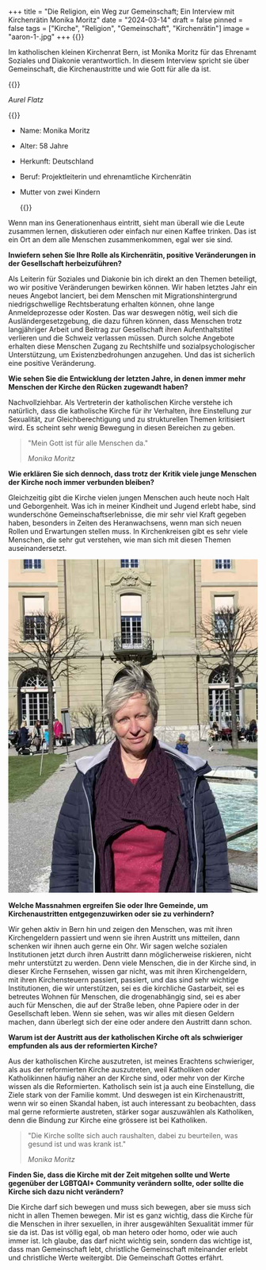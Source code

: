 +++
title = "Die Religion, ein Weg zur Gemeinschaft; Ein Interview mit Kirchenrätin  Monika Moritz"
date = "2024-03-14"
draft = false
pinned = false
tags = ["Kirche", "Religion", "Gemeinschaft", "Kirchenrätin"]
image = "aaron-1-.jpg"
+++
{{<lead>}}

Im katholischen kleinen Kirchenrat Bern, ist Monika Moritz für das Ehrenamt Soziales und Diakonie verantwortlich. In diesem Interview spricht sie über Gemeinschaft, die Kirchenaustritte und wie Gott für alle da ist.

{{</lead>}}

*Aurel Flatz*

{{<box>}}

* Name: Monika Moritz
* Alter: 58 Jahre
* Herkunft: Deutschland
* Beruf: Projektleiterin und ehrenamtliche Kirchenrätin
* Mutter von zwei Kindern

  {{</box>}}

Wenn man ins Generationenhaus eintritt, sieht man überall wie die Leute zusammen lernen, diskutieren oder einfach nur einen Kaffee trinken. Das ist ein Ort an dem alle Menschen zusammenkommen, egal wer sie sind.

**Inwiefern sehen Sie Ihre Rolle als Kirchenrätin, positive Veränderungen in der Gesellschaft herbeizuführen?**

Als Leiterin für Soziales und Diakonie bin ich direkt an den Themen beteiligt, wo wir positive Veränderungen bewirken können. Wir haben letztes Jahr ein neues Angebot lanciert, bei dem Menschen mit Migrationshintergrund niedrigschwellige Rechtsberatung erhalten können, ohne lange Anmeldeprozesse oder Kosten. Das war deswegen nötig, weil sich die Ausländergesetzgebung, die dazu führen können, dass Menschen trotz langjähriger Arbeit und Beitrag zur Gesellschaft ihren Aufenthaltstitel verlieren und die Schweiz verlassen müssen. Durch solche Angebote erhalten diese Menschen Zugang zu Rechtshilfe und sozialpsychologischer Unterstützung, um Existenzbedrohungen anzugehen. Und das ist sicherlich eine positive Veränderung.

**Wie sehen Sie die Entwicklung der letzten Jahre, in denen immer mehr Menschen der Kirche den Rücken zugewandt haben?**

Nachvollziehbar. Als Vertreterin der katholischen Kirche verstehe ich natürlich, dass die katholische Kirche für ihr Verhalten, ihre Einstellung zur Sexualität, zur Gleichberechtigung und zu strukturellen Themen kritisiert wird. Es scheint sehr wenig Bewegung in diesen Bereichen zu geben.

> "Mein Gott ist für alle Menschen da."
>
> *Monika Moritz* 

**Wie erklären Sie sich dennoch, dass trotz der Kritik viele junge Menschen der Kirche noch immer verbunden bleiben?**

Gleichzeitig gibt die Kirche vielen jungen Menschen auch heute noch Halt und Geborgenheit. Was ich in meiner Kindheit und Jugend erlebt habe, sind wunderschöne Gemeinschaftserlebnisse, die mir sehr viel Kraft gegeben haben, besonders in Zeiten des Heranwachsens, wenn man sich neuen Rollen und Erwartungen stellen muss. In Kirchenkreisen gibt es sehr viele Menschen, die sehr gut verstehen, wie man sich mit diesen Themen auseinandersetzt.

![Monika Moritz im Innenhof des Generationenhauses - ein Ort der Begegnung für alle.](monika-bild-2-.jpg)

**Welche Massnahmen ergreifen Sie oder Ihre Gemeinde, um Kirchenaustritten entgegenzuwirken oder sie zu verhindern?**

Wir gehen aktiv in Bern hin und zeigen den Menschen, was mit ihren Kirchengeldern passiert und wenn sie ihren Austritt uns mitteilen, dann schenken wir ihnen auch gerne ein Ohr. Wir sagen welche sozialen Institutionen jetzt durch ihren Austritt dann möglicherweise riskieren, nicht mehr unterstützt zu werden. Denn viele Menschen, die in der Kirche sind, in dieser Kirche Fernsehen, wissen gar nicht, was mit ihren Kirchengeldern, mit ihren Kirchensteuern passiert, passiert, und das sind sehr wichtige Institutionen, die wir unterstützen, sei es die kirchliche Gastarbeit, sei es betreutes Wohnen für Menschen, die drogenabhängig sind, sei es aber auch für Menschen, die auf der Straße leben, ohne Papiere oder in der Gesellschaft leben. Wenn sie sehen, was wir alles mit diesen Geldern machen, dann überlegt sich der eine oder andere den Austritt dann schon. 

**Warum ist der Austritt aus der katholischen Kirche oft als schwieriger empfunden als aus der reformierten Kirche?**

Aus der katholischen Kirche auszutreten, ist meines Erachtens schwieriger, als aus der reformierten Kirche auszutreten, weil Katholiken oder Katholikinnen häufig näher an der Kirche sind, oder mehr von der Kirche wissen als die Reformierten. Katholisch sein ist ja auch eine Einstellung, die Ziele stark von der Familie kommt. Und deswegen ist ein Kirchenaustritt, wenn wir so einen Skandal haben, ist auch interessant zu beobachten, dass mal gerne reformierte austreten, stärker sogar auszuwählen als Katholiken, denn die Bindung zur Kirche eine grössere ist bei Katholiken.

> "Die Kirche sollte sich auch raushalten, dabei zu beurteilen, was gesund ist und was krank ist."
>
> *Monika Moritz*

**Finden Sie, dass die Kirche mit der Zeit mitgehen sollte und Werte gegenüber der LGBTQAI+ Community verändern sollte, oder sollte die Kirche sich dazu nicht verändern?**

Die Kirche darf sich bewegen und muss sich bewegen, aber sie muss sich nicht in allen Themen bewegen. Mir ist es ganz wichtig, dass die Kirche für die Menschen in ihrer sexuellen, in ihrer ausgewählten Sexualität immer für sie da ist. Das ist völlig egal, ob man hetero oder homo, oder wie auch immer ist. Ich glaube, das darf nicht wichtig sein, sondern das wichtige ist, dass man Gemeinschaft lebt, christliche Gemeinschaft miteinander erlebt und christliche Werte weitergibt. Die Gemeinschaft Gottes erfährt.
